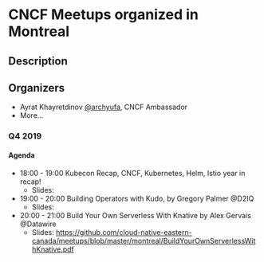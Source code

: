 # CNCF Meetups organized in Montreal

## Description

## Organizers
- Ayrat Khayretdinov [@archyufa](https://twitter.com/archyufa), CNCF Ambassador
- More...

### Q4 2019

#### Agenda
- 18:00 - 19:00 Kubecon Recap, CNCF, Kubernetes, Helm, Istio year in recap!
  - Slides: 
- 19:00 - 20:00 Building Operators with Kudo, by Gregory Palmer @D2IQ
  - Slides: 
- 20:00 - 21:00 Build Your Own Serverless With Knative by Alex Gervais @Datawire
  - Slides: https://github.com/cloud-native-eastern-canada/meetups/blob/master/montreal/BuildYourOwnServerlessWithKnative.pdf
